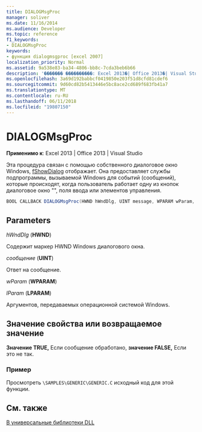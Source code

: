 ```yaml
---
title: DIALOGMsgProc
manager: soliver
ms.date: 11/16/2014
ms.audience: Developer
ms.topic: reference
f1_keywords:
- DIALOGMsgProc
keywords:
- функция dialogmsgproc [excel 2007]
localization_priority: Normal
ms.assetid: 9a538e83-ba34-4806-bb8c-7cda3beb6b66
description: '������� ����������: Excel 2013�| Office 2013�| Visual Studio'
ms.openlocfilehash: 3a69d192babbcf0419850e203f51d8cfd81cdef6
ms.sourcegitcommit: 9d60cd82b5413446e5bc8ace2cd689f683fb41a7
ms.translationtype: MT
ms.contentlocale: ru-RU
ms.lasthandoff: 06/11/2018
ms.locfileid: "19807150"
---
```

# <a name="dialogmsgproc"></a>DIALOGMsgProc

**Применимо к**: Excel 2013 | Office 2013 | Visual Studio 
  
Эта процедура связан с помощью собственного диалоговое окно Windows, [fShowDialog](fshowdialog.md) отображает. Она предоставляет службы подпрограммы, вызываемой Windows для событий (сообщений), которые происходят, когда пользователь работает одну из кнопок диалоговое окно "", поля ввода или элементов управления. 
  
```cs
BOOL CALLBACK DIALOGMsgProc(HWND hWndDlg, UINT message, WPARAM wParam, LPARAM lParam);
```

## <a name="parameters"></a>Parameters

 _hWndDlg_ (**HWND**)
  
Содержит маркер HWND Windows диалогового окна.
  
 _сообщение_ (**UINT**)
  
Ответ на сообщение.
  
 _wParam_ (**WPARAM**)
  
 _lParam_ (**LPARAM**)
  
Аргументов, передаваемых операционной системой Windows.
  
## <a name="property-valuereturn-value"></a>Значение свойства или возвращаемое значение

 **Значение TRUE,** Если сообщение обработано, **значение FALSE,** Если это не так. 
  
### <a name="example"></a>Пример

Просмотреть `\SAMPLES\GENERIC\GENERIC.C` исходный код для этой функции. 
  
## <a name="see-also"></a>См. также



[В универсальные библиотеки DLL](functions-in-the-generic-dll.md)

